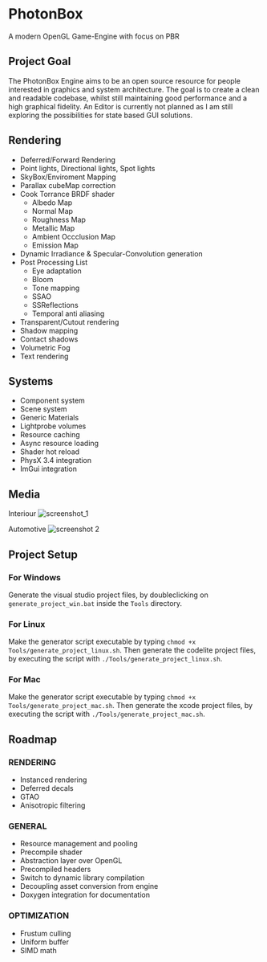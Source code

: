 # PhotonBox
A modern OpenGL Game-Engine with focus on PBR

## Project Goal
The PhotonBox Engine aims to be an open source resource for people interested in graphics and system architecture. The goal is to create a clean and readable codebase, whilst still maintaining good performance and a high graphical fidelity. An Editor is currently not planned as I am still exploring the possibilities for state based GUI solutions.

## Rendering 
- Deferred/Forward Rendering
- Point lights, Directional lights, Spot lights
- SkyBox/Enviroment Mapping
- Parallax cubeMap correction
- Cook Torrance BRDF shader
  - Albedo Map
  - Normal Map
  - Roughness Map
  - Metallic Map
  - Ambient Occclusion Map
  - Emission Map
- Dynamic Irradiance & Specular-Convolution generation
- Post Processing List
  - Eye adaptation
  - Bloom
  - Tone mapping
  - SSAO
  - SSReflections
  - Temporal anti aliasing
- Transparent/Cutout rendering
- Shadow mapping
- Contact shadows
- Volumetric Fog
- Text rendering

## Systems
- Component system
- Scene system
- Generic Materials
- Lightprobe volumes
- Resource caching
- Async resource loading
- Shader hot reload
- PhysX 3.4 integration
- ImGui integration

## Media
Interiour
![screenshot_1](https://user-images.githubusercontent.com/7956606/35122763-2d3a2934-fca0-11e7-8f38-552fcc106b7e.png)

Automotive
![screenshot 2](https://user-images.githubusercontent.com/7956606/43651128-d3b01440-9741-11e8-9224-c5bded3dedce.png)


## Project Setup
### For Windows
Generate the visual studio project files, by doubleclicking on `generate_project_win.bat` inside the `Tools` directory.

### For Linux
Make the generator script executable by typing `chmod +x Tools/generate_project_linux.sh`.
Then generate the codelite project files, by executing the script with `./Tools/generate_project_linux.sh`.

### For Mac
Make the generator script executable by typing `chmod +x Tools/generate_project_mac.sh`.
Then generate the xcode project files, by executing the script with `./Tools/generate_project_mac.sh`.

## Roadmap
### RENDERING
- Instanced rendering
- Deferred decals
- GTAO
- Anisotropic filtering

### GENERAL
- Resource management and pooling
- Precompile shader
- Abstraction layer over OpenGL
- Precompiled headers
- Switch to dynamic library compilation
- Decoupling asset conversion from engine
- Doxygen integration for documentation

### OPTIMIZATION
- Frustum culling
- Uniform buffer
- SIMD math